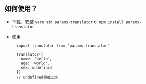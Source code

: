 ## 如何使用？
- 下载、安装
  `yarn add params-translator` or `npm install params-translator`

- 使用
  ```
    import translator from 'params-translator'
    
    translator({
      name: 'hello',
      age: 'world',
      sex: undefined
    })
    // undefined将被过滤
  ```
  